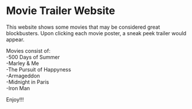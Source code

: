 # Movie Trailer Website
This website shows some movies that may be considered great blockbusters. Upon clicking each movie poster, a sneak peek trailer would appear. 

Movies consist of:<br/>
    -500 Days of Summer<br/>
    -Marley & Me<br/>
    -The Pursuit of Happyness<br/>
    -Armageddon<br/>
    -Midnight in Paris<br/>
    -Iron Man<br/>
    
Enjoy!!!
